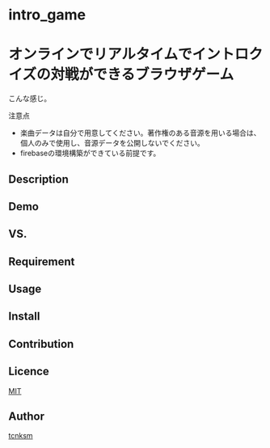 # intro_game
オンラインでリアルタイムでイントロクイズの対戦ができるブラウザゲーム
====

こんな感じ。

注意点
- 楽曲データは自分で用意してください。著作権のある音源を用いる場合は、個人のみで使用し、音源データを公開しないでください。
- firebaseの環境構築ができている前提です。

## Description

## Demo

## VS. 

## Requirement

## Usage

## Install

## Contribution

## Licence

[MIT](https://github.com/tcnksm/tool/blob/master/LICENCE)

## Author

[tcnksm](https://github.com/tcnksm)
